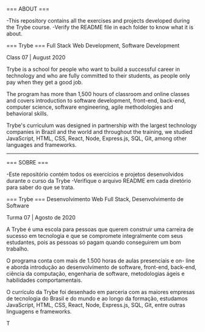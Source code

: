 === ABOUT ===

-This repository contains all the exercises and projects developed during the Trybe course.
-Verify the README file in each folder to know what it is about.


=== Trybe ===
Full Stack Web Development, Software Development

Class 07 | August 2020

Trybe is a school for people who want to build a successful career in technology and who are fully committed to their students, as people only pay when they get a good job.

The program has more than 1,500 hours of classroom and online classes and covers introduction to software development, front-end, back-end, computer science, software engineering, agile methodologies and behavioral skills.

Trybe's curriculum was designed in partnership with the largest technology companies in Brazil and the world and throughout the training, we studied JavaScript, HTML, CSS, React, Node, Express.js, SQL, Git, among other languages ​​and frameworks.

----------------------------------------------------

=== SOBRE ===

-Este repositório contém todos os exercícios e projetos desenvolvidos durante o curso da Trybe
-Verifique o arquivo README em cada diretório para saber do que se trata.

=== Trybe ===
Desenvolvimento Web Full Stack, Desenvolvimento de Software

Turma 07 | Agosto de 2020

A Trybe é uma escola para pessoas que querem construir uma carreira de sucesso em tecnologia e que se compromete integralmente com seus estudantes, pois as pessoas só pagam quando conseguirem um bom trabalho.

O programa conta com mais de 1.500 horas de aulas presenciais e on- line e aborda introdução ao desenvolvimento de software, front-end, back-end, ciência da computação, engenharia de software, metodologias ágeis e habilidades comportamentais.

O currículo da Trybe foi desenhado em parceria com as maiores empresas de tecnologia do Brasil e do mundo e ao longo da formação, estudamos JavaScript, HTML, CSS, React, Node, Express.js, SQL, Git, entre outras linguagens e frameworks.




T